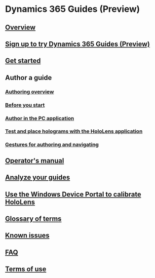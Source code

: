 # Dynamics 365 Guides (Preview)
## [Overview](index.md)
## [Sign up to try Dynamics 365 Guides (Preview)](setup.md)
## [Get started](get-started.md)
## Author a guide
### [Authoring overview](authoring-overview.md)
### [Before you start](before-you-start.md)
### [Author in the PC application](pc-authoring.md)
### [Test and place holograms with the HoloLens application](hololens-authoring.md)
### [Gestures for authoring and navigating](authoring-gestures.md)
## [Operator's manual](operator-guide.md)
## [Analyze your guides](analytics-guide.md)
## [Use the Windows Device Portal to calibrate HoloLens](windows-device-portal.md)
## [Glossary of terms](glossary.md)
## [Known issues](known-issues.md)
## [FAQ](faq.md)
## [Terms of use](terms-of-use.md)

